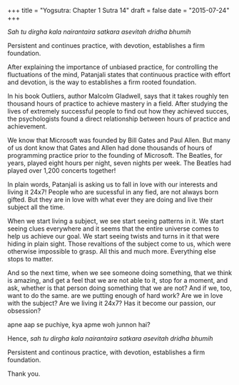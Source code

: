 +++
title = "Yogsutra: Chapter 1 Sutra 14"
draft = false
date = "2015-07-24"
+++

_Sah tu dirgha kala nairantaira satkara asevitah dridha bhumih_

Persistent and continues practice, with devotion, establishes a firm foundation.

After explaining the importance of unbiased practice, for controlling the fluctuations of the mind, Patanjali states that continuous practice with effort and devotion, is the way to establishes a firm rooted foundation.

In his book Outliers, author Malcolm Gladwell, says that it takes roughly ten thousand hours of practice to achieve mastery in a field. After studying the lives of extremely successful people to find out how they achieved succes, the psychologists found a direct relationship between hours of practice and achievement.

We know that Microsoft was founded by Bill Gates and Paul Allen. But many of us dont know that Gates and Allen had done thousands of hours of programming practice prior to the founding of Microsoft. The Beatles, for years, played eight hours per night, seven nights per week. The Beatles had played over 1,200 concerts together!

In plain words, Patanjali is asking us to fall in love with our interests and living it 24x7! People who are sucessful in any fied, are not always born gifted. But they are in love with what ever they are doing and live their subject all the time.

When we start living a subject, we see start seeing patterns in it. We start seeing clues everywhere and it seems that the entire universe comes to help us achieve our goal. We start seeing twists and turns in it that were hiding in plain sight. Those revaltions of the subject come to us, which were otherwise impossible to grasp. All this and much more. Everything else stops to matter.

And so the next time, when we see someone doing something, that we think is amazing, and get a feel that we are not able to it, stop for a moment, and ask, whether is that person doing something that we are not? And if we, too, want to do the same. are we putting enough of hard work? Are we in love with the subject? Are we living it 24x7? Has it become our passion, our obsession?

apne aap se puchiye, kya apme woh junnon hai?

Hence,
_sah tu dirgha kala nairantaira satkara asevitah dridha bhumih_

Persistent and continous practice, with devotion, establishes a firm foundation.

Thank you.
